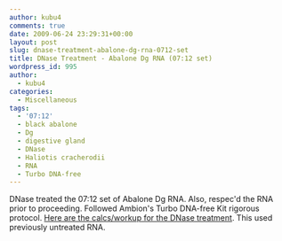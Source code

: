 ```yaml
---
author: kubu4
comments: true
date: 2009-06-24 23:29:31+00:00
layout: post
slug: dnase-treatment-abalone-dg-rna-0712-set
title: DNase Treatment - Abalone Dg RNA (07:12 set)
wordpress_id: 995
author:
  - kubu4
categories:
  - Miscellaneous
tags:
  - '07:12'
  - black abalone
  - Dg
  - digestive gland
  - DNase
  - Haliotis cracherodii
  - RNA
  - Turbo DNA-free
---
```


DNase treated the 07:12 set of Abalone Dg RNA. Also, respec'd the RNA prior to proceeding. Followed Ambion's Turbo DNA-free Kit rigorous protocol. [Here are the calcs/workup for the DNase treatment](https://spreadsheets.google.com/ccc?key=0AmS_90rPaQMzdFNmTGk3Z2ZkTFJ1NHdjSUtjS0RMREE&hl=en). This used previously untreated RNA.
